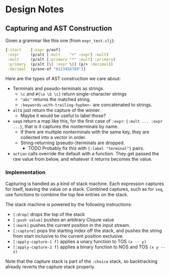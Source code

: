 # Design Notes

## Capturing and AST Construction

Given a grammar like this one (from `expr_test.clj`):

```clojure
{:start    [:expr p/eof]
 :expr     (p/alt [:mult    "+" :expr] :mult)
 :mult     (p/alt [:primary "*" :mult] :primary)
 :primary  (p/alt [\( :expr \)] (p/+ :decimal))
 :decimal  (p/one-of "0123456789")}
```

Here are the types of AST construction we care about:

- Terminals and pseudo-terminals as strings.
    - `\c` and `#{\a \b \c}` return single-character strings
    - `"abc"` returns the matched string.
    - `:keywords-with-trailing-hyphen-` are concatenated to strings.
- `alt`s just return the capture of the winner.
    - Maybe it would be useful to label those?
- `seq`s return a map like this, for the first case of `:expr`: `{:mult ...
  :expr ...}`, that is it captures the nonterminals by name.
    - If there are multiple nonterminals with the same key, they are collected
      into a vector in order.
    - String-returning (pseudo-)terminals are dropped.
        - TODO Probably fix this with `{:label "terminal"}` pairs.
- `action` calls override the default with a function. They get passed the
  raw value from below, and whatever it returns becomes the value.

### Implementation

Capturing is handled as a kind of stack machine. Each expression captures for
itself, leaving the value on a stack. Combined captures, such as for `seq`, use
functions to combine the top few entries on the stack.

The stack machine is powered by the following instructions:

- `[:drop]` drops the top of the stack
- `[:push value]` pushes an arbitrary Clojure value
- `[:mark]` pushes the current position in the input stream.
- `[:capture]` pops the starting index off the stack, and pushes the string from
  start inclusive to the current position exclusive.
- `[:apply-capture-1 f]` applies a unary function to TOS `(x -- y)`
- `[:apply-capture-2 f]` applies a binary function to NOS and TOS `(x y -- z)`

Note that the capture stack is part of the `:choice` stack, so backtracking
already reverts the capture stack properly.

